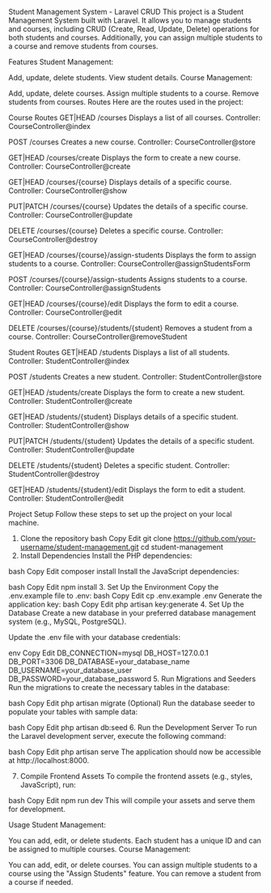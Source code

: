 Student Management System - Laravel CRUD
This project is a Student Management System built with Laravel. It allows you to manage students and courses, including CRUD (Create, Read, Update, Delete) operations for both students and courses. Additionally, you can assign multiple students to a course and remove students from courses.

Features
Student Management:

Add, update, delete students.
View student details.
Course Management:

Add, update, delete courses.
Assign multiple students to a course.
Remove students from courses.
Routes
Here are the routes used in the project:

Course Routes
GET|HEAD /courses
Displays a list of all courses.
Controller: CourseController@index

POST /courses
Creates a new course.
Controller: CourseController@store

GET|HEAD /courses/create
Displays the form to create a new course.
Controller: CourseController@create

GET|HEAD /courses/{course}
Displays details of a specific course.
Controller: CourseController@show

PUT|PATCH /courses/{course}
Updates the details of a specific course.
Controller: CourseController@update

DELETE /courses/{course}
Deletes a specific course.
Controller: CourseController@destroy

GET|HEAD /courses/{course}/assign-students
Displays the form to assign students to a course.
Controller: CourseController@assignStudentsForm

POST /courses/{course}/assign-students
Assigns students to a course.
Controller: CourseController@assignStudents

GET|HEAD /courses/{course}/edit
Displays the form to edit a course.
Controller: CourseController@edit

DELETE /courses/{course}/students/{student}
Removes a student from a course.
Controller: CourseController@removeStudent

Student Routes
GET|HEAD /students
Displays a list of all students.
Controller: StudentController@index

POST /students
Creates a new student.
Controller: StudentController@store

GET|HEAD /students/create
Displays the form to create a new student.
Controller: StudentController@create

GET|HEAD /students/{student}
Displays details of a specific student.
Controller: StudentController@show

PUT|PATCH /students/{student}
Updates the details of a specific student.
Controller: StudentController@update

DELETE /students/{student}
Deletes a specific student.
Controller: StudentController@destroy

GET|HEAD /students/{student}/edit
Displays the form to edit a student.
Controller: StudentController@edit

Project Setup
Follow these steps to set up the project on your local machine.

1. Clone the repository
bash
Copy
Edit
git clone https://github.com/your-username/student-management.git
cd student-management
2. Install Dependencies
Install the PHP dependencies:

bash
Copy
Edit
composer install
Install the JavaScript dependencies:

bash
Copy
Edit
npm install
3. Set Up the Environment
Copy the .env.example file to .env:
bash
Copy
Edit
cp .env.example .env
Generate the application key:
bash
Copy
Edit
php artisan key:generate
4. Set Up the Database
Create a new database in your preferred database management system (e.g., MySQL, PostgreSQL).

Update the .env file with your database credentials:

env
Copy
Edit
DB_CONNECTION=mysql
DB_HOST=127.0.0.1
DB_PORT=3306
DB_DATABASE=your_database_name
DB_USERNAME=your_database_user
DB_PASSWORD=your_database_password
5. Run Migrations and Seeders
Run the migrations to create the necessary tables in the database:

bash
Copy
Edit
php artisan migrate
(Optional) Run the database seeder to populate your tables with sample data:

bash
Copy
Edit
php artisan db:seed
6. Run the Development Server
To run the Laravel development server, execute the following command:

bash
Copy
Edit
php artisan serve
The application should now be accessible at http://localhost:8000.

7. Compile Frontend Assets
To compile the frontend assets (e.g., styles, JavaScript), run:

bash
Copy
Edit
npm run dev
This will compile your assets and serve them for development.

Usage
Student Management:

You can add, edit, or delete students.
Each student has a unique ID and can be assigned to multiple courses.
Course Management:

You can add, edit, or delete courses.
You can assign multiple students to a course using the "Assign Students" feature.
You can remove a student from a course if needed.